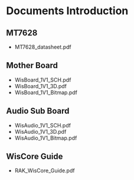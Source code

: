 # Documents Introduction

## MT7628

* MT7628_datasheet.pdf

## Mother Board

* WisBoard_1V1_SCH.pdf
* WisBoard_1V1_3D.pdf
* WisBoard_1V1_Bitmap.pdf

## Audio Sub Board

* WisAudio_1V1_SCH.pdf
* WisAudio_1V1_3D.pdf
* WisAudio_1V1_Bitmap.pdf

## WisCore Guide

* RAK_WisCore_Guide.pdf
